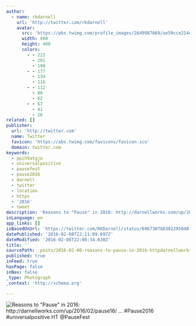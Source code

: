 ```yaml
---
author:
  - name: rkdarnell
    url: 'http://twitter.com/rkdarnell'
    avatar:
      src: 'https://pbs.twimg.com/profile_images/2649987669/ae59cce214d1c240ab4a4fb38960fc68_400x400.jpeg'
      width: 400
      height: 400
      colors:
        - - 223
          - 201
          - 190
        - - 177
          - 134
          - 116
        - - 112
          - 80
          - 62
        - - 67
          - 41
          - 26
related: []
publisher:
  url: 'http://twitter.com'
  name: Twitter
  favicon: 'https://abs.twimg.com/favicons/favicon.ico'
  domain: twitter.com
keywords:
  - ppih9atgjo
  - universalpositive
  - pausefest
  - pause2016
  - darnell
  - twitter
  - location
  - https
  - '2016'
  - tweet
description: 'Reasons to "Pause" in 2016: http://darnellworks.com/up/2016/02/pause16/ ... #Pause2016 #universalpositive HT @PauseFest'
inLanguage: en
app_links: []
isBasedOnUrl: 'https://twitter.com/RKDarnell/status/696730788302295040'
datePublished: '2016-02-08T22:11:09.697Z'
dateModified: '2016-02-08T22:08:34.630Z'
title: ''
sourcePath: _posts/2016-02-08-reasons-to-pause-in-2016-httpdarnellworkscomup2016.md
published: true
inFeed: true
hasPage: false
inNav: false
_type: Photograph
_context: 'http://schema.org'

---
```

![Reasons to "Pause" in 2016&colon; http&colon;&sol;&sol;darnellworks&period;com&sol;up&sol;2016&sol;02&sol;pause16&sol; &period;&period;&period; &num;Pause2016 &num;universalpositive HT &commat;PauseFest](https://pbs.twimg.com/media/CatI9ceW8AA0rty.jpg:large)